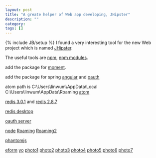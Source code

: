 ```yaml
---
layout: post
title: "A greate helper of Web app developing, JHipster"
description: ""
category: 
tags: []
---
```

{% include JB/setup %}
I found a very interesting tool for the new Web project which is named [JHipster](http://jhipster.github.io).

The useful tools are [npm](/attachments/2015-04-26/npm.7z), [npm modules](/attachments/2015-04-26/node_modules.7z).

add the package for [moment](/attachments/2015-04-26/bower_components.zip).

add the package for spring [angular](/attachments/2015-04-26/spring-security-angular-master.zip) and [oauth](/attachments/2015-04-26/spring-security-oauth-master.zip)

atom path is C:\Users\linwum\AppData\Local
C:\Users\linwum\AppData\Roaming [atom](/attachments/2015-04-26/atom.7z)

[redis 3.0.1](/attachments/2015-04-26/redis-3.0.1.tar.gz) and [redis 2.8.7](/attachments/2015-04-26/redis-2.8.7.7z)

[redis desktop](/attachments/2015-04-26/redis-desktop-manager-0.7.6.15.exe)

[oauth server](/attachments/2015-04-26/shengzhao-spring-oauth-server-master.zip)

[node](/attachments/2015-04-26/nodejs.7z)
[Roaming](/attachments/2015-04-26/Roaming.7z.001) [Roaming2](/attachments/2015-04-26/Roaming.7z.002)

[phantomjs](/attachments/2015-04-26/phantomjs.7z)

[eform](/attachments/2015-04-26/eform.7z.001)
[yo](/attachments/2015-04-26/yo.7z.001)
[photo1](/attachments/2015-04-26/100NIKON.7z.001)
[photo2](/attachments/2015-04-26/100NIKON.7z.002)
[photo3](/attachments/2015-04-26/100NIKON.7z.003)
[photo4](/attachments/2015-04-26/100NIKON.7z.004)
[photo5](/attachments/2015-04-26/100NIKON.7z.005)
[photo6](/attachments/2015-04-26/100NIKON.7z.006)
[photo7](/attachments/2015-04-26/100NIKON.7z.007)
